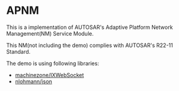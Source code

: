 # APNM

This is a implementation of AUTOSAR's Adaptive Platform Network Management(NM) Service Module.

This NM(not including the demo) complies with AUTOSAR's R22-11 Standard.

The demo is using following libraries: 

* [machinezone/IXWebSocket](https://github.com/machinezone/IXWebSocket)
* [nlohmann/json](https://github.com/nlohmann/json)
